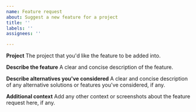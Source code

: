 ```yaml
---
name: Feature request
about: Suggest a new feature for a project
title: ''
labels: ''
assignees: ''

---
```


**Project**
The project that you'd like the feature to be added into.

**Describe the feature**
A clear and concise description of the feature.

**Describe alternatives you've considered**
A clear and concise description of any alternative solutions or features you've considered, if any.

**Additional context**
Add any other context or screenshots about the feature request here, if any.
